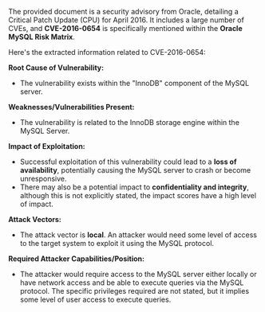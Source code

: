 The provided document is a security advisory from Oracle, detailing a Critical Patch Update (CPU) for April 2016. It includes a large number of CVEs, and **CVE-2016-0654** is specifically mentioned within the **Oracle MySQL Risk Matrix**.

Here's the extracted information related to CVE-2016-0654:

**Root Cause of Vulnerability:**
- The vulnerability exists within the "InnoDB" component of the MySQL server.

**Weaknesses/Vulnerabilities Present:**
- The vulnerability is related to the InnoDB storage engine within the MySQL Server.

**Impact of Exploitation:**
- Successful exploitation of this vulnerability could lead to a **loss of availability**, potentially causing the MySQL server to crash or become unresponsive.
- There may also be a potential impact to **confidentiality and integrity**, although this is not explicitly stated, the impact scores have a high level of impact.

**Attack Vectors:**
- The attack vector is **local**. An attacker would need some level of access to the target system to exploit it using the MySQL protocol.

**Required Attacker Capabilities/Position:**
- The attacker would require access to the MySQL server either locally or have network access and be able to execute queries via the MySQL protocol. The specific privileges required are not stated, but it implies some level of user access to execute queries.